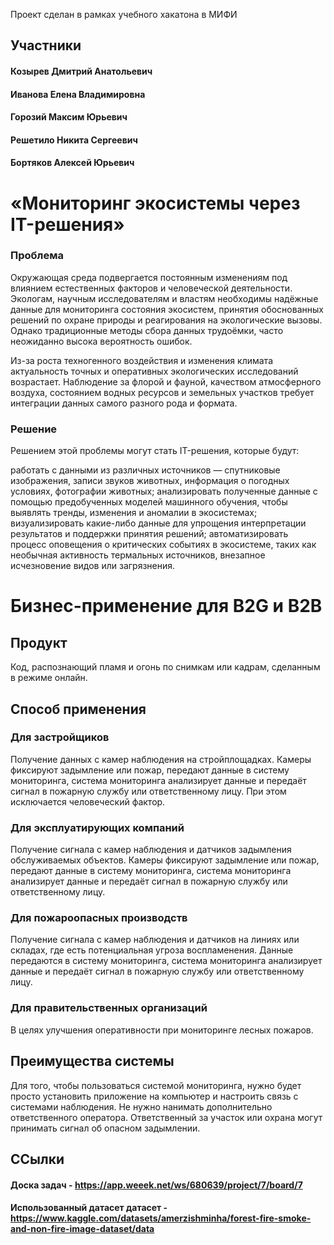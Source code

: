 Проект сделан в рамках учебного хакатона в МИФИ

## Участники

#### Козырев Дмитрий Анатольевич
#### Иванова Елена Владимировна
#### Горозий Максим Юрьевич
#### Решетило Никита Сергеевич
#### Бортяков Алексей Юрьевич

# «Мониторинг экосистемы через IT-решения»
### Проблема
Окружающая среда подвергается постоянным изменениям под влиянием естественных факторов и человеческой деятельности. Экологам, научным исследователям и властям необходимы надёжные данные для мониторинга состояния экосистем, принятия обоснованных решений по охране природы и реагирования на экологические вызовы. Однако традиционные методы сбора данных трудоёмки, часто неожиданно высока вероятность ошибок.

Из-за роста техногенного воздействия и изменения климата актуальность точных и оперативных экологических исследований возрастает. Наблюдение за флорой и фауной, качеством атмосферного воздуха, состоянием водных ресурсов и земельных участков требует интеграции данных самого разного рода и формата.

### Решение
Решением этой проблемы могут стать IT-решения, которые будут:

работать с данными из различных источников — спутниковые изображения, записи звуков животных, информация о погодных условиях, фотографии животных;
анализировать полученные данные с помощью предобученных моделей машинного обучения, чтобы выявлять тренды, изменения и аномалии в экосистемах;
визуализировать какие-либо данные для упрощения интерпретации результатов и поддержки принятия решений;
автоматизировать процесс оповещения о критических событиях в экосистеме, таких как необычная активность термальных источников, внезапное исчезновение видов или загрязнения.


# Бизнес-применение для B2G и B2B

## Продукт
Код, распознающий пламя и огонь по снимкам или кадрам, сделанным в режиме онлайн.

## Способ применения

### Для застройщиков
Получение данных с камер наблюдения на стройплощадках. Камеры фиксируют задымление или пожар, передают данные в систему мониторинга, система мониторинга анализирует данные и передаёт сигнал в пожарную службу или ответственному лицу. При этом исключается человеческий фактор.

### Для эксплуатирующих компаний
Получение сигнала с камер наблюдения и датчиков задымления обслуживаемых объектов. Камеры фиксируют задымление или пожар, передают данные в систему мониторинга, система мониторинга анализирует данные и передаёт сигнал в пожарную службу или ответственному лицу.

### Для пожароопасных производств
Получение сигнала с камер наблюдения и датчиков на линиях или складах, где есть потенциальная угроза воспламенения. Данные передаются в систему мониторинга, система мониторинга анализирует данные и передаёт сигнал в пожарную службу или ответственному лицу.

### Для правительственных организаций
В целях улучшения оперативности при мониторинге лесных пожаров.

## Преимущества системы
Для того, чтобы пользоваться системой мониторинга, нужно будет просто установить приложение на компьютер и настроить связь с системами наблюдения. Не нужно нанимать дополнительно ответственного оператора. Ответственный за участок или охрана могут принимать сигнал об опасном задымлении.

## ССылки

#### Доска задач - https://app.weeek.net/ws/680639/project/7/board/7

#### Использованный датасет датасет - https://www.kaggle.com/datasets/amerzishminha/forest-fire-smoke-and-non-fire-image-dataset/data
